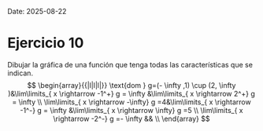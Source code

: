 Date: 2025-08-22

# Ejercicio 10

 
Dibujar la gráfica de una función que tenga todas las características que se indican.
$$
\begin{array}{{|l|l|l|}}
   \text{dom } g=(- \infty ,1) \cup (2, \infty )&\lim\limits_{ x \rightarrow  -1^+}  g = \infty &\lim\limits_{ x \rightarrow  2^+}  g = \infty \\ \lim\limits_{ x \rightarrow  -\infty}  g =4&\lim\limits_{ x \rightarrow  -1^-}  g = \infty &\lim\limits_{ x \rightarrow  \infty}  g =5 \\ \lim\limits_{ x \rightarrow  -2^-}  g =- \infty && \\ 
\end{array}
$$